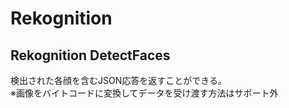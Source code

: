 # Rekognition
## Rekognition DetectFaces
検出された各顔を含むJSON応答を返すことができる。  
※画像をバイトコードに変換してデータを受け渡す方法はサポート外